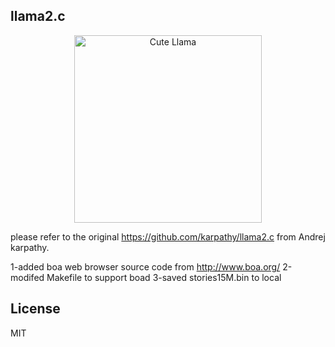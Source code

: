 ## llama2.c

<p align="center">
  <img src="assets/llama_cute.jpg" width="300" height="300" alt="Cute Llama">
</p>

please refer to the original https://github.com/karpathy/llama2.c from Andrej karpathy.

1-added boa web browser source code from http://www.boa.org/
2-modifed Makefile to support boad
3-saved stories15M.bin to local

## License

MIT
